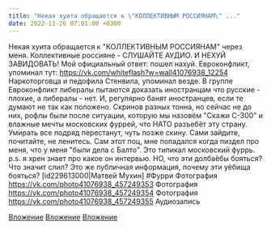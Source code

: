 ```yaml
---
title: "Некая хуита обращается к \"КОЛЛЕКТИВНЫМ РОССИЯНАМ\" ..."
date: 2022-11-26 07:01:00 +0300
---
```


Некая хуита обращается к "КОЛЛЕКТИВНЫМ РОССИЯНАМ" через меня.
Коллективные россияне - СЛУШАЙТЕ АУДИО.
И НЕХУЙ ЗАВИДОВАТЬ!
Мой официальный ответ: пошел нахуй.
Евроконфликт, упоминал тут: https://vk.com/whiteflash?w=wall41076938_12254
Наркоторговца и педофила Стенвила, упоминал везде.
В группе Евроконфликт либералы пытаются доказать иностранцам что русские - плохие, а либералы - нет. И, регулярно банят иностранцев, если те думают не так как положено. Скринов разных тонна, но сейчас не до них, рофлы были после ситуации, которую мы назовём "Скажи С-300" и влажные мечты московских фуррей, что НАТО разъебёт эту страну. Умирать все подряд перестанут, чуть позже скину. Сами зайдите, почитайте, не ленитесь.
Сам этот поц, мне попадался когда пиздел про меня, что у меня "были дела с Балто".
Это типикал московский фуррь.
p.s. я хрен знает про какое он интервью. НО, что эти долбаёбы бояться? Что значит слил? Это же публичная информация, почему эти уёбища бояться?
[id229613000|Матвей Мухин]
#Фурри
Фотография
<a class="vk-attach" href="https://vk.com/photo41076938_457249353">https://vk.com/photo41076938_457249353</a>
Фотография
<a class="vk-attach" href="https://vk.com/photo41076938_457249354">https://vk.com/photo41076938_457249354</a>
Фотография
<a class="vk-attach" href="https://vk.com/photo41076938_457249355">https://vk.com/photo41076938_457249355</a>
Аудиозапись

<a class="vk-attach" href="https://vk.com/photo41076938_457249353">Вложение</a>
<a class="vk-attach" href="https://vk.com/photo41076938_457249354">Вложение</a>
<a class="vk-attach" href="https://vk.com/photo41076938_457249355">Вложение</a>
